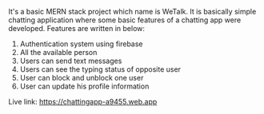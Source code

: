 It's a basic MERN stack project which name is WeTalk. It is basically simple chatting application where some basic features of a chatting app were developed. Features are written in below:
1. Authentication system using firebase
2. All the available person
3. Users can send text messages
4. Users can see the typing status of opposite user
5. User can block and unblock one user
6. User can update his profile information

Live link: https://chattingapp-a9455.web.app